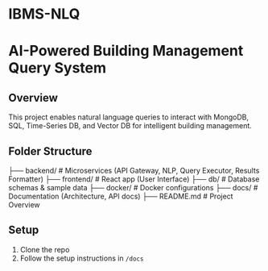 # IBMS-NLQ
# AI-Powered Building Management Query System

## Overview
This project enables natural language queries to interact with MongoDB, SQL, Time-Series DB, and Vector DB for intelligent building management.

## Folder Structure
├── backend/        # Microservices (API Gateway, NLP, Query Executor, Results Formatter)
├── frontend/       # React app (User Interface)
├── db/             # Database schemas & sample data
├── docker/         # Docker configurations
├── docs/           # Documentation (Architecture, API docs)
├── README.md       # Project Overview

## Setup
1. Clone the repo
2. Follow the setup instructions in `/docs`
